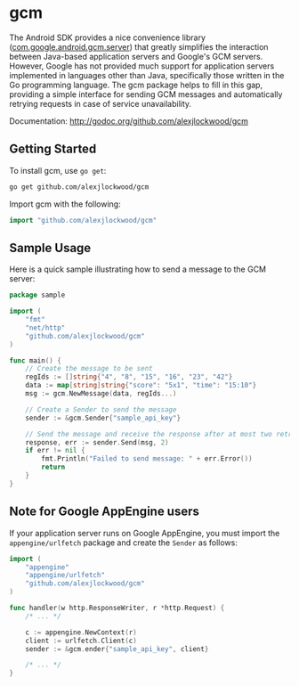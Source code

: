 gcm
===

The Android SDK provides a nice convenience library ([com.google.android.gcm.server](http://developer.android.com/reference/com/google/android/gcm/server/package-summary.html)) that greatly simplifies the interaction between Java-based application servers and Google's GCM servers. However, Google has not provided much support for application servers implemented in languages other than Java, specifically those written in the Go programming language. The gcm package helps to fill in this gap, providing a simple interface for sending GCM messages and automatically retrying requests in case of service unavailability.

Documentation: http://godoc.org/github.com/alexjlockwood/gcm

Getting Started
---------------

To install gcm, use `go get`:

```bash
go get github.com/alexjlockwood/gcm
```

Import gcm with the following:

```go
import "github.com/alexjlockwood/gcm"
```

Sample Usage
------------

Here is a quick sample illustrating how to send a message to the GCM server:

```go
package sample

import (
	"fmt"
	"net/http"
	"github.com/alexjlockwood/gcm"
)

func main() {
	// Create the message to be sent
	regIds := []string{"4", "8", "15", "16", "23", "42"}
	data := map[string]string{"score": "5x1", "time": "15:10"}
	msg := gcm.NewMessage(data, regIds...)

	// Create a Sender to send the message
	sender := &gcm.Sender{"sample_api_key"}

	// Send the message and receive the response after at most two retries.
	response, err := sender.Send(msg, 2)
	if err != nil {
		fmt.Println("Failed to send message: " + err.Error())
		return
	}
}
```

Note for Google AppEngine users
-------------------------------

If your application server runs on Google AppEngine, you must import the `appengine/urlfetch` package and create the `Sender` as follows:

```go
import (
	"appengine"
	"appengine/urlfetch"
	"github.com/alexjlockwood/gcm"
)

func handler(w http.ResponseWriter, r *http.Request) {
	/* ... */

	c := appengine.NewContext(r)
	client := urlfetch.Client(c)
	sender := &gcm.ender{"sample_api_key", client}

	/* ... */
}
```
